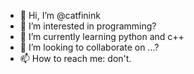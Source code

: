 - 👋 Hi, I’m @catfinink
- 👀 I’m interested in programming?
- 🌱 I’m currently learning python and c++
- 💞️ I’m looking to collaborate on ...?
- 📫 How to reach me: don't.

<!---
catfinink/catfinink is a ✨ special ✨ repository because its `README.md` (this file) appears on your GitHub profile.
You can click the Preview link to take a look at your changes.
--->
